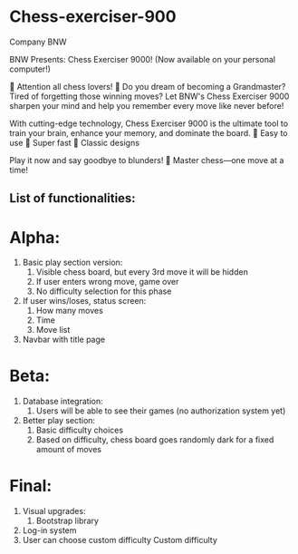 # Chess-exerciser-900
Company BNW

BNW Presents: Chess Exerciser 9000!
(Now available on your personal computer!)

🚨 Attention all chess lovers! 🚨
Do you dream of becoming a Grandmaster? Tired of forgetting those winning moves? Let BNW's Chess Exerciser 9000 sharpen your mind and help you remember every move like never before!

With cutting-edge technology, Chess Exerciser 9000 is the ultimate tool to train your brain, enhance your memory, and dominate the board.
👾 Easy to use
💾 Super fast
📼 Classic designs

Play it now and say goodbye to blunders!
🎉 Master chess—one move at a time!

## List of functionalities:
# Alpha:
  1. Basic play section version:
     1. Visible chess board, but every 3rd move it will be hidden
     2. If user enters wrong move, game over
     3. No difficulty selection for this phase
  2. If user wins/loses, status screen:
     1. How many moves
     2. Time
     3. Move list
  3. Navbar with title page

# Beta:
  1. Database integration:
     1. Users will be able to see their games (no authorization system yet)
  2. Better play section:
     1. Basic difficulty choices
     2. Based on difficulty, chess board goes randomly dark for a fixed amount of moves

# Final:
  1. Visual upgrades:
     1. Bootstrap library
  2. Log-in system
  3. User can choose custom difficulty
Custom difficulty

